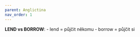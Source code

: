```yaml
---
parent: Anglictina
nav_order: 1
---
```


**LEND vs BORROW**:
	- lend = půjčit někomu
	- borrow = půjčit si